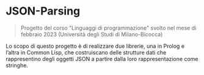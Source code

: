 # JSON-Parsing
> Progetto del corso "Linguaggi di programmazione" svolto nel mese di febbraio 2023 (Università degli Studi di Milano-Bicocca)

Lo scopo di questo progetto è di realizzare due librerie, una in Prolog e l’altra in Common Lisp, che costruiscano delle strutture dati che rappresentino degli oggetti JSON a partire dalla loro rappresentazione come stringhe.
